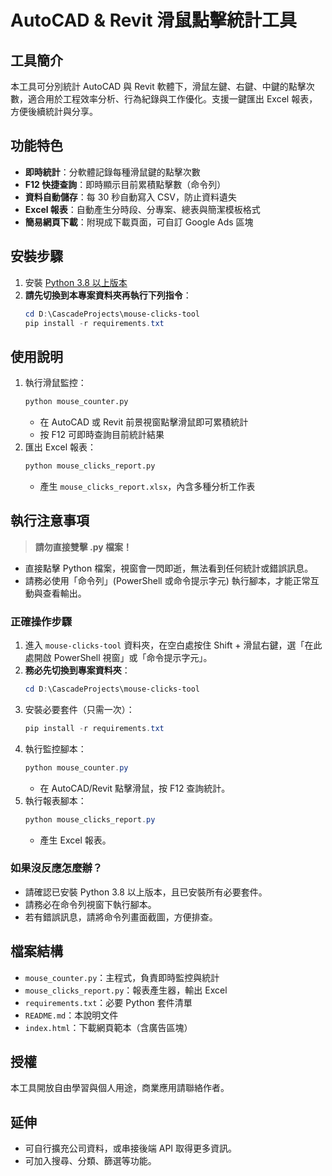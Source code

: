 # AutoCAD & Revit 滑鼠點擊統計工具

## 工具簡介
本工具可分別統計 AutoCAD 與 Revit 軟體下，滑鼠左鍵、右鍵、中鍵的點擊次數，適合用於工程效率分析、行為紀錄與工作優化。支援一鍵匯出 Excel 報表，方便後續統計與分享。

## 功能特色
- **即時統計**：分軟體記錄每種滑鼠鍵的點擊次數
- **F12 快捷查詢**：即時顯示目前累積點擊數（命令列）
- **資料自動儲存**：每 30 秒自動寫入 CSV，防止資料遺失
- **Excel 報表**：自動產生分時段、分專案、總表與簡潔模板格式
- **簡易網頁下載**：附現成下載頁面，可自訂 Google Ads 區塊

## 安裝步驟
1. 安裝 [Python 3.8 以上版本](https://www.python.org/downloads/)
2. **請先切換到本專案資料夾再執行下列指令**：
   ```powershell
   cd D:\CascadeProjects\mouse-clicks-tool
   pip install -r requirements.txt
   ```

## 使用說明
1. 執行滑鼠監控：
   ```bash
   python mouse_counter.py
   ```
   - 在 AutoCAD 或 Revit 前景視窗點擊滑鼠即可累積統計
   - 按 F12 可即時查詢目前統計結果
2. 匯出 Excel 報表：
   ```bash
   python mouse_clicks_report.py
   ```
   - 產生 `mouse_clicks_report.xlsx`，內含多種分析工作表

## 執行注意事項
> **請勿直接雙擊 .py 檔案！**

- 直接點擊 Python 檔案，視窗會一閃即逝，無法看到任何統計或錯誤訊息。
- 請務必使用「命令列」(PowerShell 或命令提示字元) 執行腳本，才能正常互動與查看輸出。

### 正確操作步驟
1. 進入 `mouse-clicks-tool` 資料夾，在空白處按住 Shift + 滑鼠右鍵，選「在此處開啟 PowerShell 視窗」或「命令提示字元」。
2. **務必先切換到專案資料夾**：
   ```powershell
   cd D:\CascadeProjects\mouse-clicks-tool
   ```
3. 安裝必要套件（只需一次）：
   ```powershell
   pip install -r requirements.txt
   ```
4. 執行監控腳本：
   ```powershell
   python mouse_counter.py
   ```
   - 在 AutoCAD/Revit 點擊滑鼠，按 F12 查詢統計。
5. 執行報表腳本：
   ```powershell
   python mouse_clicks_report.py
   ```
   - 產生 Excel 報表。

### 如果沒反應怎麼辦？
- 請確認已安裝 Python 3.8 以上版本，且已安裝所有必要套件。
- 請務必在命令列視窗下執行腳本。
- 若有錯誤訊息，請將命令列畫面截圖，方便排查。

## 檔案結構
- `mouse_counter.py`：主程式，負責即時監控與統計
- `mouse_clicks_report.py`：報表產生器，輸出 Excel
- `requirements.txt`：必要 Python 套件清單
- `README.md`：本說明文件
- `index.html`：下載網頁範本（含廣告區塊）

## 授權
本工具開放自由學習與個人用途，商業應用請聯絡作者。

## 延伸
- 可自行擴充公司資料，或串接後端 API 取得更多資訊。
- 可加入搜尋、分類、篩選等功能。
